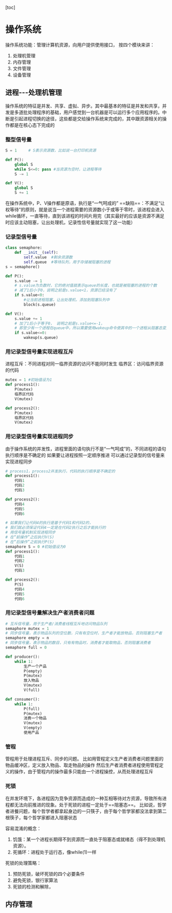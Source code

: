 [toc]
# 操作系统
操作系统功能：管理计算机资源，向用户提供使用接口，
按四个模块来讲：
1. 处理机管理
2. 内存管理
3. 文件管理
4. 设备管理

## 进程---处理机管理
操作系统的特征是并发、共享、虚拟、异步。其中最基本的特征是并发和共享，并发是多道批处理程序的基础，用户感觉到一台机器是可以运行多个应用程序的。中断是引起进程切换的途径，这些都是交给操作系统来完成的，其中跟资源相关的操作都是在核心态下完成的

### 整型信号量
```python
S = 1     # S表示资源数，比如说一台打印机资源

def P():
    global S
    while S<=0: pass #当资源为空时，让进程等待
    S -= 1

def V():
    global S
    S += 1
```
在操作系统中，P、V操作都是原语，执行是“一气呵成的”
==缺陷==：不满足“让权等待”的原则，就是说当一个进程需要的资源数小于或等于零时，该进程会进入while循环，一直等待，直到该进程的时间片用完（其实最好的应该是资源不满足时应该主动阻塞，让出处理机，记录性信号量就实现了这一功能）

### 记录型信号量
```python
class semaphore:
    def __init__(self):
        self.value  #剩余资源数
        self.queue  #等待队列，用于存储被阻塞的进程
s = semaphore()

def P():
    s.value -= 1
    # s.value为负数时，它的绝对值就表示queue的长度，也就是被阻塞的进程的个数
    # 减了1后小于0，说明之前是s.value<1，资源已经没有了
    if s.value<0:
        #让当前进程阻塞，让出处理机，添加到阻塞队列中
        block(s.queue)

def V():
    s.value += 1
    # 加了1后小于等于0， 说明之前是s.value<=-1，
    # 即至少有一个进程在queue中，所以需要使用wakeup命令使其中的一个进程从阻塞态变为就绪态
    if s.value<=0:
        wakeup(s.queue)
```
### 用记录型信号量实现进程互斥
进程互斥：不同进程对同一临界资源的访问不能同时发生
临界区：访问临界资源的代码
```python
mutex = 1 #初始值设为1  
def process1():
    P(mutex)
    临界区代码
    V(mutex)

def process2():
    P(mutex)
    临界区代码
    V(mutex)
```
### 用记录型信号量实现进程同步
由于操作系统的并发性，进程里面的语句执行不是“一气呵成”的，不同进程的语句执行顺序是不确定的
如果要让进程按照一定顺序推进
可以通过记录型的信号量来实现进程同步
```python
# process1，process2并发执行，代码的执行顺序是不确定的
def process1():
    代码1
    代码2
    代码3

def process2():
    代码4
    代码5
    代码6
```

```python
# 如果我们让代码4的执行是基于代码1和代码2的，
# 我们就必须保证代码4一定是在代码2执行之后才能执行的
# 用信号量机制实现进程同步
# 在“前操作”之后执行V(S)
# 在“后操作”之前执行P(S)
semaphore S = 0 #初始值设为0
def process1():
    代码1
    代码2
    V(S)
    代码3

def process2():
    P(S)
    代码4
    代码5
    代码6
```

### 用记录型信号量解决生产者消费者问题
```python
# 互斥信号量，用于生产者/消费者线程互斥地访问物品队列
semaphore mutex = 1
# 同步信号量，表示物品队列的空位数，只有有空位时，生产者才能放物品，否则阻塞生产者
semaphore empty = n
# 同步信号量，表示物品的数目，只有有物品时，消费者才能取物品，否则阻塞消费者
semaphore full = 0

def producer():
    while 1:
        生产一个产品
        P(empty)
        P(mutex)
        放入物品
        V(mutex)
        V(full)

def consumer():
    while 1:
        P(full)
        P(mutex)
        消费一个物品
        V(mutex)
        V(empty)
        使用产品
```

### 管程
管程用于处理进程互斥、同步的问题。
比如用管程定义生产者消费者问题里面的物品缓冲区，定义放入物品、取走物品的操作
然后生产者消费者进程使用管程定义的操作，由于管程内的操作最多只能由一个进程操控，从而处理进程互斥

### 死锁
在并发环境下，各进程因为竞争资源而造成的一种互相等待对方资源，导致所有进程都无法向前推进的现象。处于死锁的进程一定处于==阻塞态==。
比如说，哲学者进餐问题，每个哲学者都拿起身边的一只筷子，由于每个哲学家都没法拿到第二根筷子，每个哲学家都进入阻塞状态

容易混淆的概念：
1. 饥饿：某一个进程长期得不到资源而一直处于阻塞态或就绪态（得不到处理机资源）。
2. 死循环：进程处于运行态，像while(1)一样

死锁的处理策略：
1. 预防死锁，破坏死锁的四个必要条件
2. 避免死锁，银行家算法
3. 死锁的检测和解除，

##  内存管理